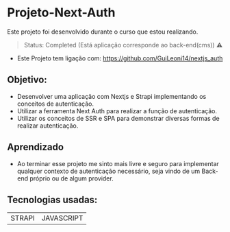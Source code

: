 # Projeto-Next-Auth
Este projeto foi desenvolvido durante o curso que estou realizando.
> Status: Completed (Está aplicação corresponde ao back-end(cms)) ⚠️
+ Este Projeto tem ligação com: https://github.com/GuiLeoni14/nextjs_auth
## Objetivo:
+ Desenvolver uma aplicação com Nextjs e Strapi implementando os conceitos de autenticação.
+ Utilizar a ferramenta Next Auth para realizar a função de autenticação.
+ Utilizar os conceitos de SSR e SPA para demonstrar diversas formas de realizar autenticação.

## Aprendizado
+ Ao terminar esse projeto me sinto mais livre e seguro para implementar qualquer contexto de autenticação necessário, seja vindo de um Back-end próprio ou de algum provider.
## Tecnologias usadas:


<table>
  <tr>
    <td>STRAPI</td>
    <td>JAVASCRIPT</td>
  </tr>
</table>
